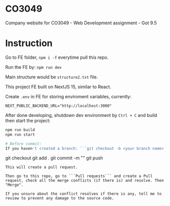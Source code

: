 # CO3049
Company website for CO3049 - Web Development assignment - Got 9.5

# Instruction
Go to FE folder, ```npm i -f``` everytime pull this repo.

Run the FE by: ```npm run dev```

Main structure would be ```structure2.txt``` file.

This project FE built on NextJS 15, similar to React.

Create ```.env``` in FE for storing enviroment variables, currently:
```
NEXT_PUBLIC_BACKEND_URL="http://localhost:3000"
```

After done developing, shutdown dev environment by ```Ctrl + C``` and build then start the project:
```bash
npm run build
npm run start

# Before commit:
If you haven't created a branch: ```git checkout -b <your branch name>```
```
git checkout <your branch name>
git add .
git commit -m "<commit message>"
git push
```
This will create a pull request.

Then go to this repo, go to ```Pull requests``` and create a Pull request, check all the merge conflicts (if there is) and resolve. Then "Merge".

If you unsure about the conflict resolves if there is any, tell me to review to prevent any damage to the source code. 



